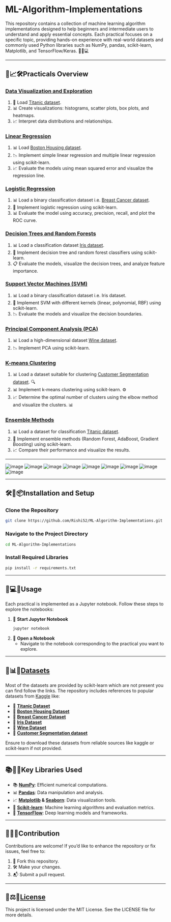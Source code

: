 # ML-Algorithm-Implementations

This repository contains a collection of machine learning algorithm implementations designed to help beginners and intermediate users to understand and apply essential concepts. Each practical focuses on a specific topic, providing hands-on experience with real-world datasets and commonly used Python libraries such as NumPy, pandas, scikit-learn, Matplotlib, and TensorFlow/Keras. 🎯📘💻

---

## 🎨📈🛠️Practicals Overview

### [Data Visualization and Exploration](https://github.com/Rishi52/ML-Algorithm-Implementations/blob/main/Data%20Visualization%20and%20Exploration.ipynb)

1. 📂 Load [Titanic dataset](https://www.kaggle.com/datasets/yasserh/titanic-dataset).
2. 📊 Create visualizations: histograms, scatter plots, box plots, and heatmaps.
3. 📈 Interpret data distributions and relationships. 

### [Linear Regression](https://github.com/Rishi52/ML-Algorithm-Implementations/blob/main/Linear%20Regression.ipynb)

1. 📊 Load [Boston Housing dataset](https://github.com/Rishi52/ML-Algorithm-Implementations/blob/main/Dataset/housing.csv).
2. 📉 Implement simple linear regression and multiple linear regression using scikit-learn.
3. 📈 Evaluate the models using mean squared error and visualize the regression line.

### [Logistic Regression](https://github.com/Rishi52/ML-Algorithm-Implementations/blob/main/Logistic%20Regression.ipynb)

1. 📊 Load a binary classification dataset i.e. [Breast Cancer dataset](https://www.kaggle.com/datasets/yasserh/breast-cancer-dataset).
2. 🧮 Implement logistic regression using scikit-learn.
3. 📊 Evaluate the model using accuracy, precision, recall, and plot the ROC curve.

### [Decision Trees and Random Forests](https://github.com/Rishi52/ML-Algorithm-Implementations/blob/main/Decision%20Tree%20and%20Random%20Forest.ipynb)

1. 📊 Load a classification dataset [Iris dataset](https://www.kaggle.com/datasets/himanshunakrani/iris-dataset/data).
2. 🌳 Implement decision tree and random forest classifiers using scikit-learn.
3. 📋 Evaluate the models, visualize the decision trees, and analyze feature importance.

###  [Support Vector Machines (SVM)](https://github.com/Rishi52/ML-Algorithm-Implementations/blob/main/Support%20Vector%20Machines%20(SVM).ipynb)

1. 📊 Load a binary classification dataset i.e. Iris dataset.
2. 📏 Implement SVM with different kernels (linear, polynomial, RBF) using scikit-learn.
3. 📉 Evaluate the models and visualize the decision boundaries.

### [Principal Component Analysis (PCA)](https://github.com/Rishi52/ML-Algorithm-Implementations/blob/main/Principal%20Component%20Analysis%20(PCA).ipynb)

1. 📊 Load a high-dimensional dataset [Wine dataset](https://www.kaggle.com/datasets/elvinrustam/wine-dataset).
2. 📉 Implement PCA using scikit-learn.

###  [K-means Clustering](https://github.com/Rishi52/ML-Algorithm-Implementations/blob/main/K-means%20Clustering.ipynb)

1. 📊 Load a dataset suitable for clustering [Customer Segmentation dataset](https://github.com/Rishi52/ML-Algorithm-Implementations/blob/main/Dataset/Mall_Customers.csv). 🔍
2. 📊 Implement k-means clustering using scikit-learn. ⚙️
3. 📈 Determine the optimal number of clusters using the elbow method and visualize the clusters. 📊

### [Ensemble Methods](https://github.com/Rishi52/ML-Algorithm-Implementations/blob/main/Ensemble%20Methods.ipynb)

1. 📊 Load a dataset for classification [Titanic dataset](https://www.kaggle.com/datasets/yasserh/titanic-dataset).
2. 🎯 Implement ensemble methods (Random Forest, AdaBoost, Gradient Boosting) using scikit-learn.
3. 📈 Compare their performance and visualize the results.

---

![image](https://github.com/user-attachments/assets/7f35e91a-1ffe-40ec-add9-36bb05728905)
![image](https://github.com/user-attachments/assets/19527762-6604-497f-8f60-35a1a30fb592)
![image](https://github.com/user-attachments/assets/51e6821f-81d8-4098-a2cf-0230c25c8882) 
![image](https://github.com/user-attachments/assets/45c4bf5a-0561-44bc-bd88-4435a9d61398)
![image](https://github.com/user-attachments/assets/d31a18e7-d9c5-4bd4-afac-bebd8f43424e)
![image](https://github.com/user-attachments/assets/dfee08f8-1b54-492f-a347-8b057209081b)
![image](https://github.com/user-attachments/assets/1abed971-3c05-4de4-97f1-4776d13309f6)
![image](https://github.com/user-attachments/assets/8f17d04f-c0ef-4528-baa0-4ea906e1cb87)
![image](https://github.com/user-attachments/assets/a607ca72-aaf7-4af9-97ea-33f23bc88b27)

---

## 🛠️🔧📦Installation and Setup

### Clone the Repository

```bash
git clone https://github.com/Rishi52/ML-Algorithm-Implementations.git
```

### Navigate to the Project Directory

```bash
cd ML-Algorithm-Implementations
```

### Install Required Libraries

```bash
pip install -r requirements.txt
```

---

## 📔💻📌Usage

Each practical is implemented as a Jupyter notebook. Follow these steps to explore the notebooks:

1. 📖 **Start Jupyter Notebook**
   ```bash
   jupyter notebook
   ```
2. 📘 **Open a Notebook**
   - Navigate to the notebook corresponding to the practical you want to explore. 

---

## 📂📊📁[Datasets](https://github.com/Rishi52/ML-Algorithm-Implementations/tree/main/Dataset)

Most of the datasets are provided by scikit-learn which are not present you can find follow the links.
The repository includes references to popular datasets from [Kaggle](https://www.kaggle.com/) like:

- 📂 **[Titanic Dataset](https://www.kaggle.com/datasets/yasserh/titanic-dataset)**
- 📂 **[Boston Housing Dataset](https://github.com/Rishi52/ML-Algorithm-Implementations/blob/main/Dataset/housing.csv)**
- 📂 **[Breast Cancer Dataset](https://www.kaggle.com/datasets/yasserh/breast-cancer-dataset)**
- 📂 **[Iris Dataset](https://www.kaggle.com/datasets/himanshunakrani/iris-dataset/data)**
- 📂 **[Wine Dataset](https://www.kaggle.com/datasets/elvinrustam/wine-dataset)**
- 📂 **[Customer Segmentation dataset](https://github.com/Rishi52/ML-Algorithm-Implementations/blob/main/Dataset/Mall_Customers.csv)**

Ensure to download these datasets from reliable sources like  kaggle or scikit-learn if not provided.


---

## 📚🔧🧰Key Libraries Used

- 📚 **[NumPy](https://numpy.org/)**: Efficient numerical computations.
- 📊 **[Pandas](https://pandas.pydata.org/docs/)**: Data manipulation and analysis.
- 📈 **[Matplotlib](https://matplotlib.org/stable/index.html) & [Seaborn](https://seaborn.pydata.org/)**: Data visualization tools.
- 🤖 **[Scikit-learn](https://scikit-learn.org/stable/)**: Machine learning algorithms and evaluation metrics.
- 🧠 **[TensorFlow](https://www.tensorflow.org/)**: Deep learning models and frameworks. 

---

## 🤝✨📜Contribution

Contributions are welcome! If you’d like to enhance the repository or fix issues, feel free to:

1. 🌟 Fork this repository.
2. 🛠️ Make your changes.
3. 📬 Submit a pull request.

---

## 📜⚖️📄[License](https://github.com/Rishi52/ML-Algorithm-Implementations/blob/main/LICENSE)

This project is licensed under the MIT License. See the LICENSE file for more details. 

